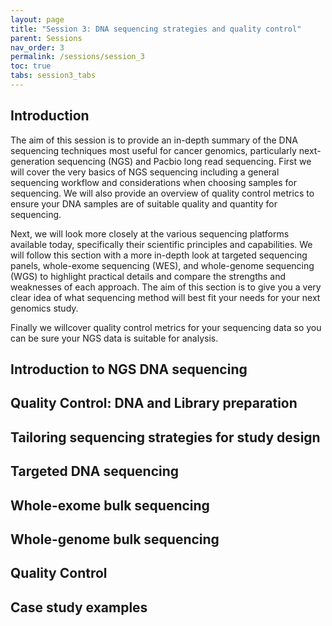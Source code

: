 ```yaml
---
layout: page
title: "Session 3: DNA sequencing strategies and quality control"
parent: Sessions
nav_order: 3
permalink: /sessions/session_3
toc: true
tabs: session3_tabs
---
```


## Introduction

The aim of this session is to provide an in-depth summary of the DNA
sequencing techniques most useful for cancer genomics, particularly
next-generation sequencing (NGS) and Pacbio long read sequencing. First
we will cover the very basics of NGS sequencing including a general
sequencing workflow and considerations when choosing samples for
sequencing. We will also provide an overview of quality control metrics
to ensure your DNA samples are of suitable quality and quantity for
sequencing. 

Next, we will look more closely at the various sequencing platforms
available today, specifically their scientific principles and
capabilities. We will follow this section with a more in-depth look at
targeted sequencing panels, whole-exome sequencing (WES), and
whole-genome sequencing (WGS) to highlight practical details and compare
the strengths and weaknesses of each approach. The aim of this section
is to give you a very clear idea of what sequencing method will best fit
your needs for your next genomics study. 

Finally we willcover quality control metrics for your sequencing data so you 
can be sure your NGS data is suitable for analysis.


## Introduction to NGS DNA sequencing

## Quality Control: DNA and Library preparation

## Tailoring sequencing strategies for study design

## Targeted DNA sequencing

## Whole-exome bulk sequencing

## Whole-genome bulk sequencing

## Quality Control

## Case study examples
